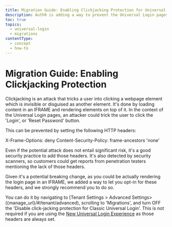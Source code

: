 ```yaml
---
title: Migration Guide: Enabling Clickjacking Protection for Universal Login
description: Auth0 is adding a way to prevent the Universal Login pages to be embedded in an iframe.
toc: true
topics:
  - universal-login
  - migrations
contentType:
  - concept
  - how-to
---
```

# Migration Guide: Enabling Clickjacking Protection

Clickjacking is an attack that tricks a user into clicking a webpage element which is invisible or disguised as another element. It's done by loading content in an IFRAME and rendering elements on top of it. In the context of the Universal Login pages, an attacker could trick the user to click the 'Login', or 'Reset Password' button. 

This can be prevented by setting the following HTTP headers:

X-Frame-Options: deny
Content-Security-Policy: frame-ancestors 'none'

Even if the potential attack does not entail significant risk, it's a good security practice to add those headers. It's also detected by security scanners, so customers could get reports from penetration testers mentioning the lack of those headers.

Given it's a potential breaking change, as you could be actually rendering the login page in an IFRAME, we added a way to let you opt-in for these headers, and we strongly recommend you to do so.

You can do it by navigating to [Tenant Settings > Advanced Settings>({manage_url}/#/tenant/advanced), scrolling to 'Migrations', and turn OFF the 'Disable click-jacking protection for Classic Universal Login'. This is not required if you are using the [New Universal Login Experience](/universal-login/new) as those headers are always set.

